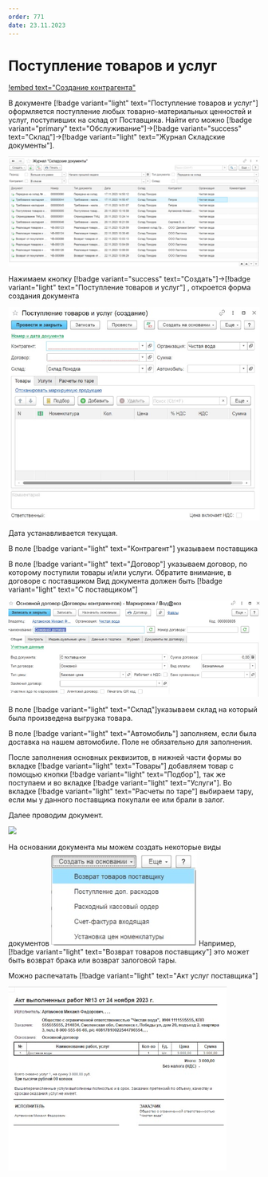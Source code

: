```yaml
---
order: 771
date: 23.11.2023
---
```

# Поступление товаров и услуг

[!embed text="Создание контрагента"](https://youtu.be/d8pip5pYlzE)

В документе [!badge variant="light" text="Поступление товаров и услуг"] оформляется поступление любых товарно-материальных
ценностей и услуг, поступивших на склад от Поставщика. Найти его можно [!badge variant="primary" text="Обслуживание"]->[!badge variant="success" text="Склад"]->[!badge variant="light" text="Журнал Складские документы"]. 

![](\images\кладовщик\поступление.jpg)

Нажимаем кнопку [!badge variant="success" text="Создать"]->[!badge variant="light" text="Поступление товаров и услуг"] , откроется форма создания документа

![](\images\кладовщик\поступление3.jpg)

Дата устанавливается текущая.

В поле [!badge variant="light" text="Контрагент"] указываем поставщика

В поле [!badge variant="light" text="Договор"] указываем договор, по которому поступили товары и/или услуги. Обратите внимание, в договоре с поставщиком Вид документа должен быть [!badge variant="light" text="С поставщиком"]  

![](\images\кладовщик\поступление4.jpg)

В поле [!badge variant="light" text="Склад"]указываем склад на который была произведена выгрузка товара.

В поле [!badge variant="light" text="Автомобиль"] заполняем, если была доставка на нашем автомобиле. Поле не обязательно для заполнения.

После заполнения основных реквизитов, в нижней части формы во вкладке [!badge variant="light" text="Товары"] добавляем товар с помощью кнопки [!badge variant="light" text="Подбор"], так же поступаем и во вкладке [!badge variant="light" text="Услуги"]. Во вкладке [!badge variant="light" text="Расчеты по таре"] выбираем тару, если мы у данного поставщика покупали ее или брали в залог. 

Далее проводим документ.

![](\images\кладовщик\поступление1.gif)

На основании документа мы можем создать некоторые виды документов 
![](\images\кладовщик\поступление5.jpg)
Например, [!badge variant="light" text="Возврат товаров поставщику"] это может быть возврат брака или возврат залоговой тары. 

Можно распечатать [!badge variant="light" text="Акт услуг поставщика"]

![](\images\кладовщик\поступление6.jpg)




